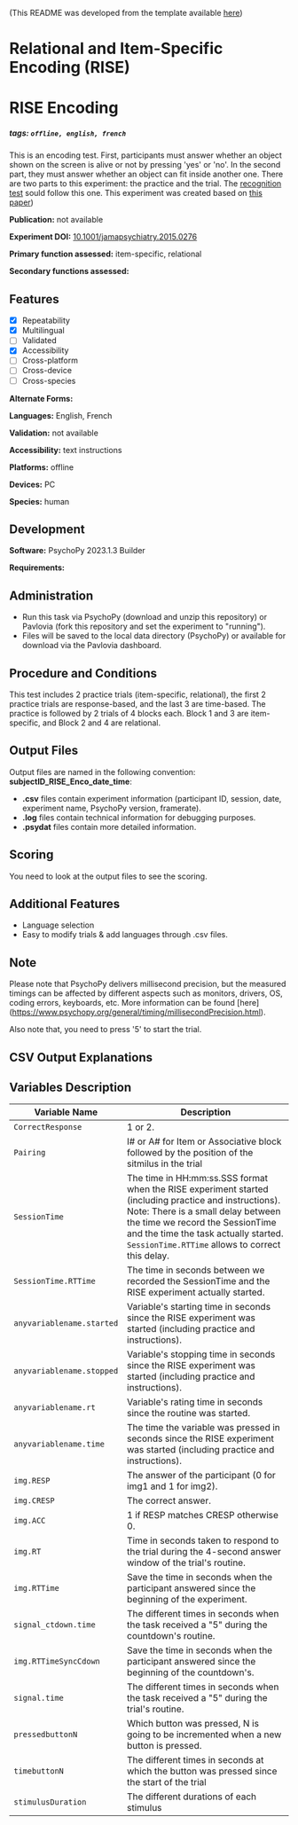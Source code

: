 (This README was developed from the template available [here](https://github.com/katielavigne/documentation/wiki/Experiments-README))
# Relational and Item-Specific Encoding (RISE)

# RISE Encoding

##### tags: `offline, english, french`

This is an encoding test. First, participants must answer whether an object shown on the screen is alive or not by pressing 'yes' or 'no'. In the second part, they must answer whether an object can fit inside another one. There are two parts to this experiment: the practice and the trial. The [recognition test](https://gitlab.pavlovia.org/crisp/rise-recognition) sould follow this one.
This experiment was created based on [this paper](https://doi.org/10.1001/jamapsychiatry.2015.0276))

**Publication:** not available

**Experiment DOI:** [10.1001/jamapsychiatry.2015.0276](https://doi.org/10.1001/jamapsychiatry.2015.0276)

**Primary function assessed:** item-specific, relational

**Secondary functions assessed:** 

## Features
- [x] Repeatability
- [x] Multilingual
- [ ] Validated
- [x] Accessibility
- [ ] Cross-platform
- [ ] Cross-device
- [ ] Cross-species

**Alternate Forms:** 

**Languages:** English, French

**Validation:** not available

**Accessibility:** text instructions

**Platforms:** offline

**Devices:** PC 

**Species:** human

## Development
**Software:** PsychoPy 2023.1.3 Builder

**Requirements:** 

## Administration
- Run this task via PsychoPy (download and unzip this repository) or Pavlovia (fork this repository and set the experiment to "running").
- Files will be saved to the local data directory (PsychoPy) or available for download via the Pavlovia dashboard.

## Procedure and Conditions
This test includes 2 practice trials (item-specific, relational), the first 2 practice trials are response-based, and the last 3 are time-based. The practice is followed by 2 trials of 4 blocks each. Block 1 and 3 are item-specific, and Block 2 and 4 are relational.

## Output Files
Output files are named in the following convention: **subjectID_RISE_Enco_date_time**:
- **.csv** files contain experiment information (participant ID, session, date, experiment name, PsychoPy version, framerate).
- **.log** files contain technical information for debugging purposes.
- **.psydat** files contain more detailed information.

## Scoring
You need to look at the output files to see the scoring.

## Additional Features
- Language selection
- Easy to modify trials & add languages through .csv files.

## Note
Please note that PsychoPy delivers millisecond precision, but the measured timings can be affected by different aspects such as monitors, drivers, OS, coding errors, keyboards, etc. More information can be found [here]
(https://www.psychopy.org/general/timing/millisecondPrecision.html).

Also note that, you need to press '5' to start the trial.

## CSV Output Explanations

## Variables Description

| Variable Name                   | Description |
|---------------------------------|-------------|
| `CorrectResponse`               | 1 or 2. |
| `Pairing`                       | I# or A# for Item or Associative block followed by the position of the sitmilus in the trial|
| `SessionTime`                   | The time in HH:mm:ss.SSS format when the RISE experiment started (including practice and instructions). Note: There is a small delay between the time we record the SessionTime and the time the task actually started. `SessionTime.RTTime` allows to correct this delay. |
| `SessionTime.RTTime`            | The time in seconds between we recorded the SessionTime and the RISE experiment actually started. |
| `anyvariablename.started`       | Variable's starting time in seconds since the RISE experiment was started (including practice and instructions). |
| `anyvariablename.stopped`       | Variable's stopping time in seconds since the RISE experiment was started (including practice and instructions). |
| `anyvariablename.rt`            | Variable's rating time in seconds since the routine was started. |
| `anyvariablename.time`          | The time the variable was pressed in seconds since the RISE experiment was started (including practice and instructions). |
| `img.RESP`                      | The answer of the participant (0 for img1 and 1 for img2). |
| `img.CRESP`                     | The correct answer. |
| `img.ACC`                       | 1 if RESP matches CRESP otherwise 0. |
| `img.RT`                        | Time in seconds taken to respond to the trial during the 4-second answer window of the trial's routine. |
| `img.RTTime`                    | Save the time in seconds when the participant answered since the beginning of the experiment. |
| `signal_ctdown.time`            | The different times in seconds when the task received a "5" during the countdown's routine. |
| `img.RTTimeSyncCdown`           | Save the time in seconds when the participant answered since the beginning of the countdown's. |
| `signal.time`                   | The different times in seconds when the task received a "5" during the trial's routine. |
| `pressedbuttonN`                | Which button was pressed, N is going to be incremented when a new button is pressed.  |
| `timebuttonN`                   | The different times in seconds at which the button was pressed since the start of the trial |
| `stimulusDuration`              | The different durations of each stimulus|

